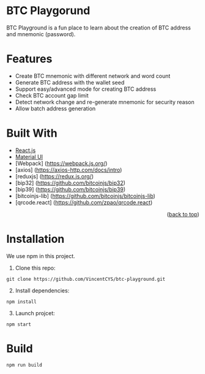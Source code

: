 # BTC Playgorund

BTC Playground is a fun place to learn about the creation of BTC address and mnemonic (password).

# Features

- Create BTC mnemonic with different network and word count
- Generate BTC address with the wallet seed
- Support easy/advanced mode for creating BTC address
- Check BTC account gap limit
- Detect network change and re-generate mnemonic for security reason
- Allow batch address generation

# Built With

- [React.js](https://reactjs.org/)
- [Material UI](https://mui.com/)
- [Webpack] (https://webpack.js.org/)
- [axios] (https://axios-http.com/docs/intro)
- [reduxjs] (https://redux.js.org/)
- [bip32] (https://github.com/bitcoinjs/bip32)
- [bip39] (https://github.com/bitcoinjs/bip39)
- [bitcoinjs-lib] (https://github.com/bitcoinjs/bitcoinjs-lib)
- [qrcode.react] (https://github.com/zpao/qrcode.react)

<p align="right">(<a href="#top">back to top</a>)</p>

# Installation

We use npm in this project.

1. Clone this repo:

```
git clone https://github.com/VincentCYS/btc-playground.git
```

2. Install dependencies:

```
npm install
```

3. Launch projcet:

```
npm start
```

# Build

```
npm run build
```
